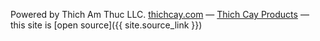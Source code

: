 

Powered by Thich Am Thuc LLC. [thichcay.com](http://www.thichcay.com/)
&mdash;
[Thich Cay Products](https://github.com/thichcayvn/thichcayvn.github.io)
&mdash;
this site is [open source]({{ site.source_link }})

